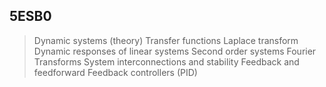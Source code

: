 ## 5ESB0

> Dynamic systems (theory)
> Transfer functions
> Laplace transform
> Dynamic responses of linear systems
> Second order systems
> Fourier Transforms
> System interconnections and stability
> Feedback and feedforward
> Feedback controllers (PID)
